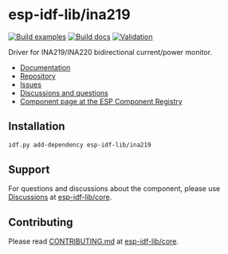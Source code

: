 # esp-idf-lib/ina219

[![Build examples](https://github.com/esp-idf-lib/ina219/actions/workflows//build.yml/badge.svg)](https://github.com/esp-idf-lib/ina219/actions/workflows//build.yml)
[![Build docs](https://github.com/esp-idf-lib/ina219/actions/workflows//build-docs.yml/badge.svg)](https://github.com/esp-idf-lib/ina219/actions/workflows//build-docs.yml)
[![Validation](https://github.com/esp-idf-lib/ina219/actions/workflows//validate-component.yml/badge.svg)](https://github.com/esp-idf-lib/ina219/actions/workflows//validate-component.yml)

Driver for INA219/INA220 bidirectional current/power monitor.

* [Documentation](https://esp-idf-lib.github.io/ina219/)
* [Repository](https://github.com/esp-idf-lib/ina219)
* [Issues](https://github.com/esp-idf-lib/ina219/issues)
* [Discussions and questions](https://github.com/esp-idf-lib/core/discussions)
* [Component page at the ESP Component Registry](https://components.espressif.com/components/esp-idf-lib/ina219)

## Installation

```sh
idf.py add-dependency esp-idf-lib/ina219
```

## Support

For questions and discussions about the component, please use
[Discussions](https://github.com/esp-idf-lib/core/discussions)
at [esp-idf-lib/core](https://github.com/esp-idf-lib/core).

## Contributing

Please read [CONTRIBUTING.md](https://github.com/esp-idf-lib/core/blob/main/CONTRIBUTING.md)
at [esp-idf-lib/core](https://github.com/esp-idf-lib/core).
